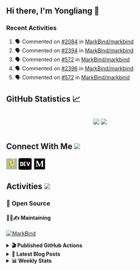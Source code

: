 ## Hi there, I'm Yongliang 👋

### Recent Activities

<!--START_SECTION:activity-->
1. 🗣 Commented on [#2084](https://github.com/MarkBind/markbind/issues/2084#issuecomment-1919179095) in [MarkBind/markbind](https://github.com/MarkBind/markbind)
2. 🗣 Commented on [#2394](https://github.com/MarkBind/markbind/pull/2394#issuecomment-1914416490) in [MarkBind/markbind](https://github.com/MarkBind/markbind)
3. 🗣 Commented on [#572](https://github.com/MarkBind/markbind/issues/572#issuecomment-1914315981) in [MarkBind/markbind](https://github.com/MarkBind/markbind)
4. 🗣 Commented on [#2396](https://github.com/MarkBind/markbind/pull/2396#issuecomment-1913779147) in [MarkBind/markbind](https://github.com/MarkBind/markbind)
5. 🗣 Commented on [#572](https://github.com/MarkBind/markbind/issues/572#issuecomment-1912908443) in [MarkBind/markbind](https://github.com/MarkBind/markbind)
<!--END_SECTION:activity-->

## GitHub Statistics :chart_with_upwards_trend:
<div align="center">
<div style="display: flex; align-items: center; justify-content: center;">

[![](https://github-readme-stats-tlylt.vercel.app/api?username=tlylt&show_icons=true&theme=tokyonight&hide_border=true&locale=en)](https://github.com/tlylt)
[![](https://github-readme-streak-stats.herokuapp.com/?user=tlylt&theme=tokyonight&hide_border=true)](https://github.com/tlylt)
</div>
</div>

## Connect With Me <img src="https://media.giphy.com/media/2wh5K5yE3ulp3xgYcG/giphy-downsized.gif" width="30">

<a href="https://www.yongliangliu.com/" target="_blank"><img align="center" src="static/site-icon.png" alt="yongliangliu.com" height="29" width="29" /></a>
<a href="https://dev.to/tlylt" target="_blank"><img align="center" src="static/dev-badge.svg" alt="dev.to/tlylt" height="35" width="35" /></a>
<a href="https://tlylt.medium.com" target="_blank"><img align="center" src="static/medium.png" alt="tlylt.medium.com" height="35" width="35" /></a>

## Activities <img src="https://media.giphy.com/media/WUlplcMpOCEmTGBtBW/giphy.gif" width="30">

### 🔭 Open Source

#### 👷‍♂️✍️ Maintaining
[![MarkBind](https://github-readme-stats-tlylt.vercel.app/api/pin/?username=markbind&repo=markbind)](https://github.com/MarkBind/markbind)

<details>
<summary> <b>🎬 Published GitHub Actions </b> </summary>

[![install-graphviz](https://github-readme-stats-tlylt.vercel.app/api/pin/?username=tlylt&repo=install-graphviz)](https://github.com/tlylt/install-graphviz)

[![reposense-action](https://github-readme-stats-tlylt.vercel.app/api/pin/?username=tlylt&repo=reposense-action)](https://github.com/tlylt/reposense-action)

[![markbin-action](https://github-readme-stats-tlylt.vercel.app/api/pin/?username=markbind&repo=markbind-action)](https://github.com/MarkBind/markbind-action)

</details>

<details>
<summary> <b>📕 Latest Blog Posts</b> </summary>

<!-- BLOG-POST-LIST:START -->
- [The Prebound Method and Sentinel Object Pattern in Python](https://yongliangliu.com/blog/prebound-sentinel-pattern-in-python)
- [Software Problems - Exceptions](https://yongliangliu.com/blog/software-problems-exceptions)
- [End of Year 3 Sem 2](https://yongliangliu.com/blog/end-of-year-3-sem-2)
- [Deploy a ChatGPT API Server in no time](https://yongliangliu.com/blog/chatgpt-nextjs-server)
- [Creating a regex-based Markdown parser in TypeScript](https://yongliangliu.com/blog/rmark)
<!-- BLOG-POST-LIST:END -->

</details>

<details>
<summary> <b>📊 Weekly Stats</b> </summary>

<!--START_SECTION:waka-->
![Code Time](http://img.shields.io/badge/Code%20Time-1%2C191%20hrs%2054%20mins-blue)

**🐱 My GitHub Data** 

> 📦 665.5 kB Used in GitHub's Storage 
 > 
> 🏆 209 Contributions in the Year 2024
 > 
> 🚫 Not Opted to Hire
 > 
> 📜 169 Public Repositories 
 > 
> 🔑 42 Private Repositories 
 > 
**I'm an Early 🐤** 

```text
🌞 Morning                4038 commits        ███████░░░░░░░░░░░░░░░░░░   29.76 % 
🌆 Daytime                3656 commits        ███████░░░░░░░░░░░░░░░░░░   26.95 % 
🌃 Evening                4974 commits        █████████░░░░░░░░░░░░░░░░   36.66 % 
🌙 Night                  899 commits         ██░░░░░░░░░░░░░░░░░░░░░░░   06.63 % 
```
📅 **I'm Most Productive on Wednesday** 

```text
Monday                   1770 commits        ███░░░░░░░░░░░░░░░░░░░░░░   13.05 % 
Tuesday                  2051 commits        ████░░░░░░░░░░░░░░░░░░░░░   15.12 % 
Wednesday                2194 commits        ████░░░░░░░░░░░░░░░░░░░░░   16.17 % 
Thursday                 1631 commits        ███░░░░░░░░░░░░░░░░░░░░░░   12.02 % 
Friday                   1703 commits        ███░░░░░░░░░░░░░░░░░░░░░░   12.55 % 
Saturday                 2091 commits        ████░░░░░░░░░░░░░░░░░░░░░   15.41 % 
Sunday                   2127 commits        ████░░░░░░░░░░░░░░░░░░░░░   15.68 % 
```


📊 **This Week I Spent My Time On** 

```text
🕑︎ Time Zone: Asia/Singapore

💬 Programming Languages: 
Markdown                 1 hr 49 mins        ████████████████░░░░░░░░░   64.04 % 
TypeScript               57 mins             ████████░░░░░░░░░░░░░░░░░   33.69 % 
Go                       3 mins              ░░░░░░░░░░░░░░░░░░░░░░░░░   01.86 % 
JavaScript               0 secs              ░░░░░░░░░░░░░░░░░░░░░░░░░   00.41 % 
```


 Last Updated on 05/02/2024 00:43:25 UTC
<!--END_SECTION:waka-->

</details>
